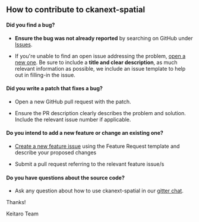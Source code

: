 ## How to contribute to ckanext-spatial

#### **Did you find a bug?**

* **Ensure the bug was not already reported** by searching on GitHub under [Issues](https://github.com/keitaroinc/ckanext-spatial/issues).

* If you're unable to find an open issue addressing the problem, [open a new one](https://github.com/keitaroinc/ckanext-spatial/issues/new). Be sure to include a **title and clear description**, as much relevant information as possible, we include an issue template to help out in filling-in the issue.

#### **Did you write a patch that fixes a bug?**

* Open a new GitHub pull request with the patch.

* Ensure the PR description clearly describes the problem and solution. Include the relevant issue number if applicable.

#### **Do you intend to add a new feature or change an existing one?**

* [Create a new feature issue](https://github.com/keitaroinc/ckanext-spatial/issues/new) using the Feature Request template and describe your proposed changes

* Submit a pull request referring to the relevant feature issue/s

#### **Do you have questions about the source code?**

* Ask any question about how to use ckanext-spatial in our [gitter chat](https://gitter.im/keitaroinc/ckan).

Thanks!

Keitaro Team
